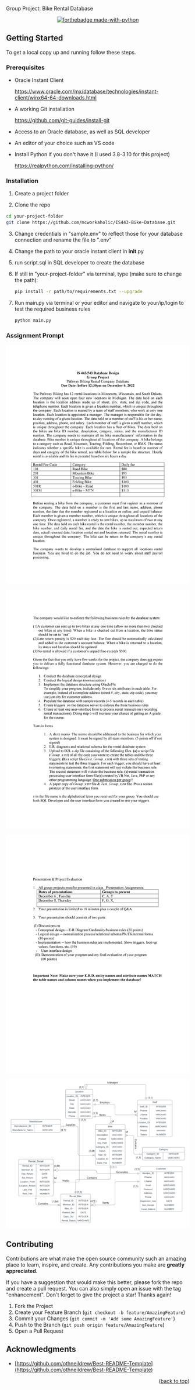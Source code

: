 Group Project: Bike Rental Database

<!-- Improved compatibility of back to top link: See: https://github.com/othneildrew/Best-README-Template/pull/73 -->
<a name="readme-top"></a>
<!--
*** Thanks for checking out the Best-README-Template. If you have a suggestion
*** that would make this better, please fork the repo and create a pull request
*** or simply open an issue with the tag "enhancement".
*** Don't forget to give the project a star!
*** Thanks again! Now go create something AMAZING! :D
-->



<!-- PROJECT SHIELDS -->
<!--
*** I'm using markdown "reference style" links for readability.
*** Reference links are enclosed in brackets [ ] instead of parentheses ( ).
*** See the bottom of this document for the declaration of the reference variables
*** for contributors-url, forks-url, etc. This is an optional, concise syntax you may use.
*** https://www.markdownguide.org/basic-syntax/#reference-style-links
-->


<!-- PROJECT LOGO -->

<div align="center">

[![forthebadge made-with-python](http://ForTheBadge.com/images/badges/made-with-python.svg)](https://www.python.org/)

</div>

<!-- GETTING STARTED -->
## Getting Started
To get a local copy up and running follow these steps.

### Prerequisites

* Oracle Instant Client
  <p><a href="https://www.oracle.com/mx/database/technologies/instant-client/winx64-64-downloads.html">https://www.oracle.com/mx/database/technologies/instant-client/winx64-64-downloads.html</a></p>
  
* A working Git installation
  <p><a href="https://github.com/git-guides/install-git">https://github.com/git-guides/install-git</a></p>

* Access to an Oracle database, as well as SQL developer

* An editor of your choice such as VS code

* Install Python if you don't have it (I used 3.8-3.10 for this project)
  <p><a href="https://realpython.com/installing-python/">https://realpython.com/installing-python/</a></p>

### Installation

1. Create a project folder

2.  Clone the repo
   ```sh
   cd your-project-folder 
   git clone https://github.com/mcworkaholic/IS443-Bike-Database.git
   ```

3.  Change credentials in "sample.env" to reflect those for your database connection and rename the file to ".env" 

4.  Change the path to your oracle instant client in __init__.py

5.  run script.sql in SQL developer to create the database

6.  If still in "your-project-folder" via terminal, type (make sure to change the path):
   
    ```sh
    pip install -r path/to/requirements.txt --upgrade
    ```

7.  Run main.py via terminal or your editor and navigate to your/ip/login to test the required business rules

    ```sh
    python main.py
    ```


### Assignment Prompt

![Page1](Assignment-Photos/0.png)

![Page2](Assignment-Photos/1.png)

![Page3](Assignment-Photos/2.png)

<center><img src="https://github.com/mcworkaholic/IS443-Bike-Database/blob/main/ERDs/112422ERD.png" width="640px"></center

<!-- CONTRIBUTING -->
## Contributing

Contributions are what make the open source community such an amazing place to learn, inspire, and create. Any contributions you make are **greatly appreciated**.

If you have a suggestion that would make this better, please fork the repo and create a pull request. You can also simply open an issue with the tag "enhancement".
Don't forget to give the project a star! Thanks again!

1. Fork the Project
2. Create your Feature Branch (`git checkout -b feature/AmazingFeature`)
3. Commit your Changes (`git commit -m 'Add some AmazingFeature'`)
4. Push to the Branch (`git push origin feature/AmazingFeature`)
5. Open a Pull Request


<!-- ACKNOWLEDGMENTS -->
## Acknowledgments

* [https://github.com/othneildrew/Best-README-Template](https://github.com/othneildrew/Best-README-Template)

<p align="right">(<a href="#readme-top">back to top</a>)</p>

<!-- MARKDOWN LINKS & IMAGES -->
<!-- https://www.markdownguide.org/basic-syntax/#reference-style-links -->
[contributors-shield]: https://img.shields.io/github/contributors/mcworkaholic/IS443-Bike-Database.svg?style=for-the-badge
[contributors-url]: https://github.com/mcworkaholic/IS443-Bike-Database/graphs/contributors
[forks-shield]: https://img.shields.io/github/forks/mcworkaholic/IS443-Bike-Database.svg?style=for-the-badge
[forks-url]: https://github.com/mcworkaholic/IS443-Bike-Database/network/members
[stars-shield]: https://img.shields.io/github/stars/mcworkaholic/IS443-Bike-Database.svg?style=for-the-badge
[stars-url]: https://github.com/mcworkaholic/IS443-Bike-Database/stargazers
[issues-shield]: https://img.shields.io/github/issues/mcworkaholic/IS443-Bike-Database.svg?style=for-the-badge
[issues-url]: https://github.com/mcworkaholic/IS443-Bike-Database/issues
[license-shield]: https://img.shields.io/github/license/mcworkaholic/IS443-Bike-Database.svg?style=for-the-badge
[license-url]: https://github.com/mcworkaholic/IS443-Bike-Database/blob/master/LICENSE.txt
[linkedin-shield]: https://img.shields.io/badge/-LinkedIn-black.svg?style=for-the-badge&logo=linkedin&colorB=555
[linkedin-url]: https://linkedin.com/in/weston-evans
[product-screenshot]: images/screenshot.png
